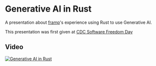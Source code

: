 # Generative AI in Rust

A presentation about [framp](https://github.com/framp)'s experience using Rust to use Generative AI.

This presentation was first given at [CDC Software Freedom Day](https://cdc.cy)

## Video

[![Generative AI in Rust](http://i3.ytimg.com/vi/gZYtEGBp1VA/hqdefault.jpg)](https://www.youtube.com/watch?v=gZYtEGBp1VA&list=PLmam5HsEG8IhuTli5mf93Wwb6ijYsayA7&index=3)
